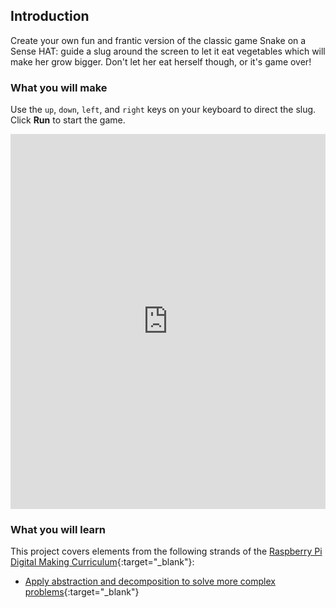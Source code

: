 ## Introduction

Create your own fun and frantic version of the classic game Snake on a Sense HAT: guide a slug around the screen to let it eat vegetables which will make her grow bigger. Don't let her eat herself though, or it's game over!

### What you will make

Use the `up`, `down`, `left`, and `right` keys on your keyboard to direct the slug. Click **Run** to start the game.

<iframe src="https://trinket.io/embed/python/b9e8a05f5b?outputOnly=true" width="100%" height="600" frameborder="0" marginwidth="0" marginheight="0" allowfullscreen></iframe>

### What you will learn

This project covers elements from the following strands of the [Raspberry Pi Digital Making Curriculum](http://rpf.io/curriculum){:target="_blank"}:

+ [Apply abstraction and decomposition to solve more complex problems](https://curriculum.raspberrypi.org/programming/developer/){:target="_blank"}
